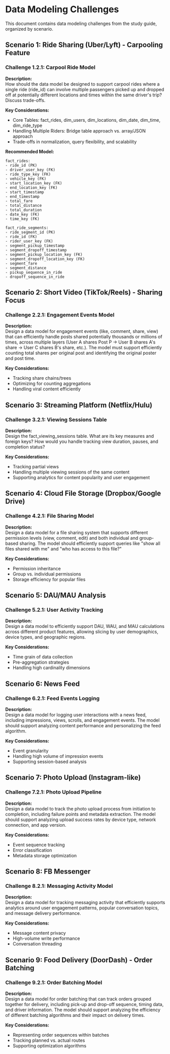 # Data Modeling Challenges

This document contains data modeling challenges from the study guide, organized by scenario.

## Scenario 1: Ride Sharing (Uber/Lyft) - Carpooling Feature

### Challenge 1.2.1: Carpool Ride Model

**Description:**  
How should the data model be designed to support carpool rides where a single ride (ride_id) can involve multiple passengers picked up and dropped off at potentially different locations and times within the same driver's trip? Discuss trade-offs.

**Key Considerations:**
- Core Tables: fact_rides, dim_users, dim_locations, dim_date, dim_time, dim_ride_type
- Handling Multiple Riders: Bridge table approach vs. array/JSON approach
- Trade-offs in normalization, query flexibility, and scalability

**Recommended Model:**
```
fact_rides:
- ride_id (PK)
- driver_user_key (FK)
- ride_type_key (FK)
- vehicle_key (FK)
- start_location_key (FK)
- end_location_key (FK)
- start_timestamp
- end_timestamp
- total_fare
- total_distance
- total_duration
- date_key (FK)
- time_key (FK)

fact_ride_segments:
- ride_segment_id (PK)
- ride_id (FK)
- rider_user_key (FK)
- segment_pickup_timestamp
- segment_dropoff_timestamp
- segment_pickup_location_key (FK)
- segment_dropoff_location_key (FK)
- segment_fare
- segment_distance
- pickup_sequence_in_ride
- dropoff_sequence_in_ride
```

## Scenario 2: Short Video (TikTok/Reels) - Sharing Focus

### Challenge 2.2.1: Engagement Events Model

**Description:**  
Design a data model for engagement events (like, comment, share, view) that can efficiently handle posts shared potentially thousands or millions of times, across multiple layers (User A shares Post P -> User B shares A's share -> User C shares B's share, etc.). The model must support efficiently counting total shares per original post and identifying the original poster and post time.

**Key Considerations:**
- Tracking share chains/trees
- Optimizing for counting aggregations
- Handling viral content efficiently

## Scenario 3: Streaming Platform (Netflix/Hulu)

### Challenge 3.2.1: Viewing Sessions Table

**Description:**  
Design the fact_viewing_sessions table. What are its key measures and foreign keys? How would you handle tracking view duration, pauses, and completion status?

**Key Considerations:**
- Tracking partial views
- Handling multiple viewing sessions of the same content
- Supporting analytics for content popularity and user engagement

## Scenario 4: Cloud File Storage (Dropbox/Google Drive)

### Challenge 4.2.1: File Sharing Model

**Description:**  
Design a data model for a file sharing system that supports different permission levels (view, comment, edit) and both individual and group-based sharing. The model should efficiently support queries like "show all files shared with me" and "who has access to this file?"

**Key Considerations:**
- Permission inheritance
- Group vs. individual permissions
- Storage efficiency for popular files

## Scenario 5: DAU/MAU Analysis

### Challenge 5.2.1: User Activity Tracking

**Description:**  
Design a data model to efficiently support DAU, WAU, and MAU calculations across different product features, allowing slicing by user demographics, device types, and geographic regions.

**Key Considerations:**
- Time grain of data collection
- Pre-aggregation strategies
- Handling high cardinality dimensions

## Scenario 6: News Feed

### Challenge 6.2.1: Feed Events Logging

**Description:**  
Design a data model for logging user interactions with a news feed, including impressions, views, scrolls, and engagement events. The model should support analyzing content performance and personalizing the feed algorithm.

**Key Considerations:**
- Event granularity
- Handling high volume of impression events
- Supporting session-based analysis

## Scenario 7: Photo Upload (Instagram-like)

### Challenge 7.2.1: Photo Upload Pipeline

**Description:**  
Design a data model to track the photo upload process from initiation to completion, including failure points and metadata extraction. The model should support analyzing upload success rates by device type, network connection, and app version.

**Key Considerations:**
- Event sequence tracking
- Error classification
- Metadata storage optimization

## Scenario 8: FB Messenger

### Challenge 8.2.1: Messaging Activity Model

**Description:**  
Design a data model for tracking messaging activity that efficiently supports analytics around user engagement patterns, popular conversation topics, and message delivery performance.

**Key Considerations:**
- Message content privacy
- High-volume write performance
- Conversation threading

## Scenario 9: Food Delivery (DoorDash) - Order Batching

### Challenge 9.2.1: Order Batching Model

**Description:**  
Design a data model for order batching that can track orders grouped together for delivery, including pick-up and drop-off sequence, timing data, and driver information. The model should support analyzing the efficiency of different batching algorithms and their impact on delivery times.

**Key Considerations:**
- Representing order sequences within batches
- Tracking planned vs. actual routes
- Supporting optimization algorithms 